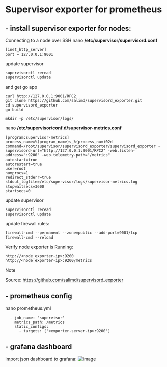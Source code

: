 # Supervisor exporter for prometheus

## - install supervisor exporter for nodes:
Connecting to a node over SSH
nano <B>/etc/supervisor/supervisord.conf</B>
```
[inet_http_server]
port = 127.0.0.1:9001
```
update supervisor
```
supervisorctl reread
supervisorctl update
```
and get go app
```
curl http://127.0.0.1:9001/RPC2
git clone https://github.com/salimd/supervisord_exporter.git
cd supervisord_exporter
go build

mkdir -p /etc/supervisor/logs/
```
nano <B>/etc/supervisor/conf.d/supervisor-metrics.conf</B>
```
[program:supervisor-metrics]
process_name=%(program_name)s_%(process_num)02d
command=/root/supervisor/supervisord_exporter/supervisord_exporter -supervisord-url="http://127.0.0.1:9001/RPC2" -web.listen-address=":9200" -web.telemetry-path="/metrics"
autostart=true
autorestart=true
user=root
numprocs=1
redirect_stderr=true
stdout_logfile=/etc/supervisor/logs/supervisor-metrics.log
stopwaitsecs=3600
startsecs=0
```
update supervisor
```
supervisorctl reread
supervisorctl update
```
update firewall rules:
```
firewall-cmd --permanent --zone=public --add-port=9001/tcp
firewall-cmd --reload
```
Verify node exporter is Running:
```
http://<node_exporter-ip>:9200
http://<node_exporter-ip>:9200/metrics
```
> [!NOTE]
> Source: https://github.com/salimd/supervisord_exporter

## - prometheus config
nano prometheus.yml
```
  - job_name: 'supervisor'
    metrics_path: /metrics
    static_configs:
      - targets: ['<exporter-server-ip>:9200']
```
## - grafana dashboard
import json dashboard to grafana:
![image](https://github.com/user-attachments/assets/9f5754b3-b4c8-44ee-93f8-db448500df27)


